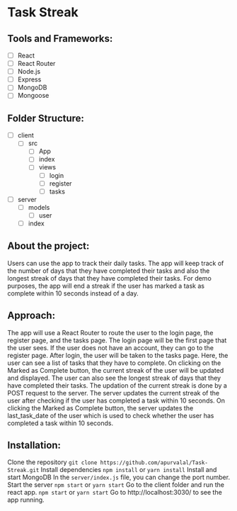 # Task Streak

## Tools and Frameworks:

- [ ] React
- [ ] React Router
- [ ] Node.js
- [ ] Express
- [ ] MongoDB
- [ ] Mongoose

## Folder Structure:

- [ ] client
  - [ ] src
    - [ ] App
    - [ ] index
    - [ ] views
      - [ ] login
      - [ ] register
      - [ ] tasks
- [ ] server
  - [ ] models
    - [ ] user
  - [ ] index

## About the project:

Users can use the app to track their daily tasks. The app will keep track of the number of days that they have completed their tasks and also the longest streak of days that they have completed their tasks.
For demo purposes, the app will end a streak if the user has marked a task as complete within 10 seconds instead of a day.

## Approach:

The app will use a React Router to route the user to the login page, the register page, and the tasks page.
The login page will be the first page that the user sees.
If the user does not have an account, they can go to the register page.
After login, the user will be taken to the tasks page. Here, the user can see a list of tasks that they have to complete.
On clicking on the Marked as Complete button, the current streak of the user will be updated and displayed.
The user can also see the longest streak of days that they have completed their tasks.
The updation of the current streak is done by a POST request to the server. The server updates the current streak of the user after checking if the user has completed a task within 10 seconds.
On clicking the Marked as Complete button, the server updates the last_task_date of the user which is used to check whether the user has completed a task within 10 seconds.

## Installation:

Clone the repository
`git clone https://github.com/apurvalal/Task-Streak.git`
Install dependencies
`npm install` or `yarn install`
Install and start MongoDB
In the `server/index.js` file, you can change the port number.
Start the server
`npm start` or `yarn start`
Go to the client folder and run the react app.
`npm start` or `yarn start`
Go to http://localhost:3030/ to see the app running.
